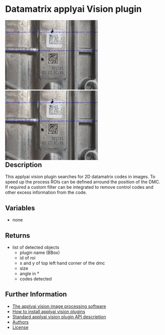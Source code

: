 # Datamatrix applyai Vision plugin

<div style="float:left;">
<img src="./example_in.jpg" width="300" alt="Input image" >
<img src="./example_out.jpg" width="300" alt="output image" >
</div>

## Description
This applyai vision plugin searches for 2D datamatrix codes in images. To speed up the process ROIs can be defined arround the position of the DMC. If required a custom filter can be integrated to remove control codes and other excess information from the code.

## Variables
- none

## Returns
- list of detected objects
  - plugin name (BBox)
  - id of roi
  - x and y of top left hand corner of the dmc
  - size
  - angle in °
  - codes detected

## Further Information
- [The applyai vision image processing software](../README.md)
- [How to install applyai vision plugins](../plugin-installation.md)
- [Standard applyai vision plugin API description](../plugin-standard-api.md)
- [Authors](../Authors.md)
- [License](../License.md)

